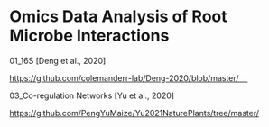 # Omics Data Analysis of Root Microbe Interactions





 01_16S [Deng et al., 2020]


https://github.com/colemanderr-lab/Deng-2020/blob/master/    

 03_Co-regulation Networks [Yu et al., 2020]  

https://github.com/PengYuMaize/Yu2021NaturePlants/tree/master/


